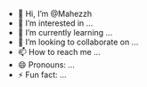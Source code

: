 - 👋 Hi, I’m @Mahezzh
- 👀 I’m interested in ...
- 🌱 I’m currently learning ...
- 💞️ I’m looking to collaborate on ...
- 📫 How to reach me ...
- 😄 Pronouns: ...
- ⚡ Fun fact: ...

<!---
Mahezzh/Mahezzh is a ✨ special ✨ repository because its `README.md` (this file) appears on your GitHub profile.
You can click the Preview link to take a look at your changes.
--->
